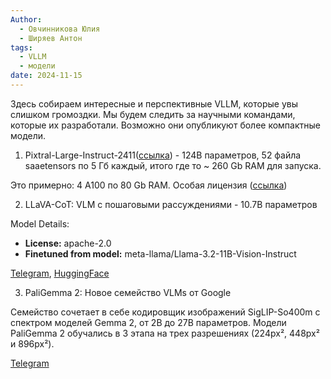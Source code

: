 ```yaml
---
Author:
  - Овчинникова Юлия
  - Ширяев Антон
tags:
  - VLLM
  - модели
date: 2024-11-15
---
```

Здесь собираем интересные и перспективные VLLM, которые увы слишком громоздки.
Мы будем следить за научными командами, которые их разработали.
Возможно они опубликуют более компактные модели.

1. Pixtral-Large-Instruct-2411([ссылка](https://huggingface.co/mistralai/Pixtral-Large-Instruct-2411)) - 124B параметров, 52 файла saаetensors по 5 Гб каждый, итого где то ~ 260 Gb RAM для запуска.

Это примерно: 4 А100 по 80 Gb RAM.
Особая лицензия ([ссылка](https://mistral.ai/licenses/MRL-0.1.md))


2. LLaVA-CoT: VLM с пошаговыми рассуждениями - 10.7B параметров

Model Details:
- **License:** apache-2.0
- **Finetuned from model:** meta-llama/Llama-3.2-11B-Vision-Instruct

[Telegram](https://t.me/c/2429357431/63/732), [HuggingFace](https://huggingface.co/Xkev/Llama-3.2V-11B-cot)


3. PaliGemma 2: Новое семейство VLMs от Google

Семейство сочетает в себе кодировщик изображений SigLIP-So400m с спектром моделей Gemma 2, от 2B до 27B параметров. Модели PaliGemma 2 обучались в 3 этапа на трех разрешениях (224px², 448px² и 896px²).

[Telegram](https://t.me/c/2429357431/63/736)


